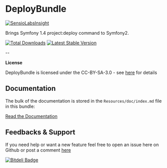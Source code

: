 DeployBundle
=================

[![SensioLabsInsight](https://insight.sensiolabs.com/projects/b4556cd7-652f-4a58-9126-eb2c1abd6c89/small.png)](https://insight.sensiolabs.com/projects/b4556cd7-652f-4a58-9126-eb2c1abd6c89)

Brings Symfony 1.4 project:deploy command to Symfony2.

[![Total Downloads](https://poser.pugx.org/hpatoio/deploy-bundle/downloads.png)](https://packagist.org/packages/hpatoio/deploy-bundle)
[![Latest Stable Version](https://poser.pugx.org/hpatoio/deploy-bundle/v/stable.png)](https://packagist.org/packages/hpatoio/deploy-bundle)

--

**License**

DeployBundle is licensed under the CC-BY-SA-3.0 - see [here](http://www.spdx.org/licenses/CC-BY-SA-3.0) for details


Documentation
-------------

The bulk of the documentation is stored in the `Resources/doc/index.md` file in this bundle:

[Read the Documentation](https://github.com/hpatoio/DeployBundle/blob/master/Resources/doc/index.md)

Feedbacks & Support
-------------
If you need help or want a new feature feel free to open an issue here on Github or post a comment [here](http://www.iliveinperego.com/2012/03/symfony2-deploy-like-symfony-1-4/)


[![Bitdeli Badge](https://d2weczhvl823v0.cloudfront.net/hpatoio/deploybundle/trend.png)](https://bitdeli.com/free "Bitdeli Badge")

